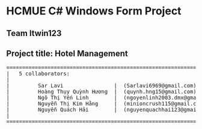 # HCMUE C# Windows Form Project
## Team ltwin123
## Project title: Hotel Management

<pre>
==========================================================================  
|   5 collaborators:                                                     |
|                                                                        |
|         Sar Lavi                |  (Sarlavi6969@gmail.com)             |
|         Hoàng Thụy Quỳnh Hương  |  (quynh.hng15@gmail.com)             |
|         Ngô Thị Yến Linh        |  (ngoyenlinh2003.dmx@gmail.com)      |
|         Nguyễn Thị Kim Hằng     |  (minioncrush115@gmail.com)          |
|         Nguyễn Quách Hải        |  (nguyenquachhai123@gmail.com)       |
|                                                                        |
==========================================================================
</pre>

